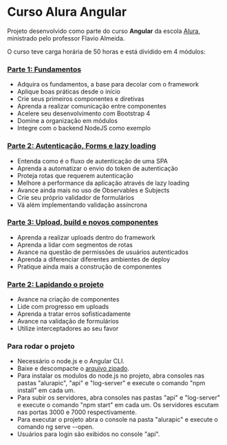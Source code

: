 # Curso Alura Angular

<p>Projeto desenvolvido como parte do curso <b>Angular</b> da escola <a href="https://www.alura.com.br/">Alura</a>, ministrado pelo professor Flavio Almeida.</p>
<p>O curso teve carga horária de 50 horas e está dividido em 4 módulos:</p>
<h3><a href="https://cursos.alura.com.br/course/angular-fundamentos">Parte 1: Fundamentos</a></h3>
<ul>
<li>Adquira os fundamentos, a base para decolar com o framework</li>
<li>Aplique boas práticas desde o início</li>
<li>Crie seus primeiros componentes e diretivas</li>
<li>Aprenda a realizar comunicação entre componentes</li>
<li>Acelere seu desenvolvimento com Bootstrap 4</li>
<li>Domine a organização em módulos</li>
<li>Integre com o backend NodeJS como exemplo</li>
</ul>
<h3><a href="https://cursos.alura.com.br/course/angular-autenticacao">Parte 2: Autenticação, Forms e lazy loading</a></h3>
<ul>
<li>Entenda como é o fluxo de autenticação de uma SPA</li>
<li>Aprenda a automatizar o envio do token de autenticação</li>
<li>Proteja rotas que requerem autenticação</li>
<li>Melhore a performance da aplicação através de lazy loading</li>
<li>Avance ainda mais no uso de Observables e Subjects</li>
<li>Crie seu próprio validador de formulários</li>
<li>Vá além implementando validação assíncrona</li>
</ul>
 <h3><a href="https://cursos.alura.com.br/course/angular-upload-build">Parte 3: Upload, build e novos componentes</a></h3>
<ul>
<li>Aprenda a realizar uploads dentro do framework</li>
<li>Aprenda a lidar com segmentos de rotas</li>
<li>Avance na questão de permissões de usuários autenticados</li>
<li>Aprenda a diferenciar diferentes ambientes de deploy</li>
<li>Pratique ainda mais a construção de componentes</li>
</ul>
<h3><a href="https://cursos.alura.com.br/course/angular-lapidando-projeto">Parte 2: Lapidando o projeto</a></h3>
<ul>
<li>Avance na criação de componentes</li>
<li>Lide com progresso em uploads</li>
<li>Aprenda a tratar erros sofisticadamente</li>
<li>Avance na validação de formulários</li>
<li>Utilize interceptadores ao seu favor</li>
</ul>
<h3>Para rodar o projeto</h3>
<ul>
  <li>Necessário o node.js e o Angular CLI.</li>
  <li>Baixe e descompacte o <a href="https://github.com/mardemor/alura-angular/archive/refs/tags/v1.0.zip">arquivo zipado</a>.</li>
  <li>Para instalar os modulos do node.js no projeto, abra consoles nas pastas "alurapic", "api" e "log-server" e execute o comando "npm install" em cada um.</li>
  <li>Para subir os servidores, abra consoles nas pastas "api" e "log-server" e execute o comando "npm start" em cada um. Os servidores escutam nas portas 3000 e 7000 respectivamente.</li>
  <li>Para executar o projeto abra o console na pasta "alurapic" e execute o comando ng serve --open.</li>
  <li>Usuários para login são exibidos no console "api".</li>
</ul>
 
